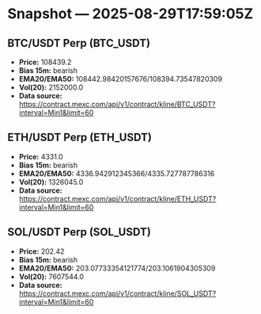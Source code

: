 # Snapshot — 2025-08-29T17:59:05Z

## BTC/USDT Perp (BTC_USDT)
- **Price:** 108439.2
- **Bias 15m:** bearish
- **EMA20/EMA50:** 108442.98420157676/108394.73547820309
- **Vol(20):** 2152000.0
- **Data source:** https://contract.mexc.com/api/v1/contract/kline/BTC_USDT?interval=Min1&limit=60

## ETH/USDT Perp (ETH_USDT)
- **Price:** 4331.0
- **Bias 15m:** bearish
- **EMA20/EMA50:** 4336.942912345366/4335.727787786316
- **Vol(20):** 1326045.0
- **Data source:** https://contract.mexc.com/api/v1/contract/kline/ETH_USDT?interval=Min1&limit=60

## SOL/USDT Perp (SOL_USDT)
- **Price:** 202.42
- **Bias 15m:** bearish
- **EMA20/EMA50:** 203.07733354121774/203.1061904305309
- **Vol(20):** 7607544.0
- **Data source:** https://contract.mexc.com/api/v1/contract/kline/SOL_USDT?interval=Min1&limit=60
